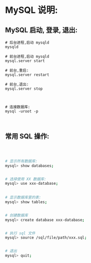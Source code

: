 

# MySQL 说明:


## MySQL 启动, 登录, 退出:


```
# 后台进程,启动 mysqld
mysqld

# 前台进程,启动 mysqld
mysql.server start

# 前台,重启:
mysql.server restart

# 前台,退出:
mysql.server stop



# 连接数据库:
mysql -uroot -p 



```



## 常用 SQL 操作:

```bash



# 显示所有数据库:
mysql> show databases;


# 选择使用 XX 数据库:
mysql> use xxx-database;
 
 
# 显示数据库里的表:
mysql> show tables;


# 创建数据库
mysql> create database xxx-database;


# 执行 sql 文件
mysql> source /sql/file/path/xxx.sql;


# 退出
mysql> quit;





```